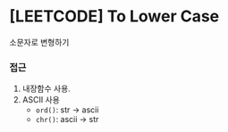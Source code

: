 # [LEETCODE] To Lower Case

소문자로 변형하기

### 접근

1. 내장함수 사용.
2. ASCII 사용
   - `ord()`: str -> ascii
   - `chr()`: ascii -> str
